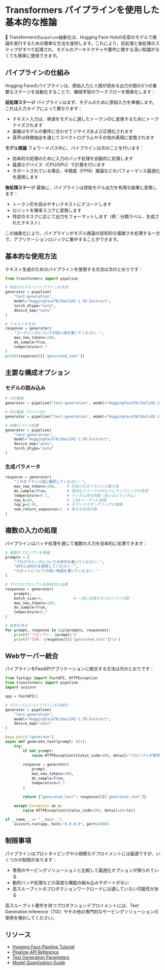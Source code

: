 # Transformers パイプラインを使用した基本的な推論

🤗 Transformersの`pipeline`抽象化は、Hugging Face Hubの任意のモデルで推論を実行するための簡単な方法を提供します。これにより、前処理と後処理のステップがすべて処理され、モデルのアーキテクチャや要件に関する深い知識がなくても簡単に使用できます。

## パイプラインの仕組み

Hugging Faceのパイプラインは、原始入力と人間が読める出力の間の3つの重要なステージを自動化することで、機械学習のワークフローを簡素化します：

**前処理ステージ**
パイプラインはまず、モデルのために原始入力を準備します。これは入力タイプによって異なります：
- テキスト入力は、単語をモデルに適したトークンIDに変換するためにトークナイズされます
- 画像はモデルの要件に合わせてリサイズおよび正規化されます
- 音声は特徴抽出を通じてスペクトログラムやその他の表現に変換されます

**モデル推論**
フォワードパス中に、パイプラインは次のことを行います：
- 効率的な処理のために入力のバッチ処理を自動的に処理します
- 最適なデバイス（CPU/GPU）で計算を行います
- サポートされている場合、半精度（FP16）推論などのパフォーマンス最適化を適用します

**後処理ステージ**
最後に、パイプラインは原始モデル出力を有用な結果に変換します：
- トークンIDを読みやすいテキストにデコードします
- ロジットを確率スコアに変換します
- 特定のタスクに応じて出力をフォーマットします（例：分類ラベル、生成されたテキスト）

この抽象化により、パイプラインがモデル推論の技術的な複雑さを処理する一方で、アプリケーションロジックに集中することができます。

## 基本的な使用方法

テキスト生成のためのパイプラインを使用する方法は次のとおりです：

```python
from transformers import pipeline

# 特定のモデルでパイプラインを作成
generator = pipeline(
    "text-generation",
    model="HuggingFaceTB/SmolLM2-1.7B-Instruct",
    torch_dtype="auto",
    device_map="auto"
)

# テキストを生成
response = generator(
    "コーディングについての短い詩を書いてください：",
    max_new_tokens=100,
    do_sample=True,
    temperature=0.7
)
print(response[0]['generated_text'])
```

## 主要な構成オプション

### モデルの読み込み
```python
# CPU推論
generator = pipeline("text-generation", model="HuggingFaceTB/SmolLM2-1.7B-Instruct", device="cpu")

# GPU推論（デバイス0）
generator = pipeline("text-generation", model="HuggingFaceTB/SmolLM2-1.7B-Instruct", device=0)

# 自動デバイス配置
generator = pipeline(
    "text-generation",
    model="HuggingFaceTB/SmolLM2-1.7B-Instruct",
    device_map="auto",
    torch_dtype="auto"
)
```

### 生成パラメータ

```python
response = generator(
    "これをフランス語に翻訳してください：",
    max_new_tokens=100,     # 生成されるテキストの最大長
    do_sample=True,         # 貪欲なデコードの代わりにサンプリングを使用
    temperature=0.7,        # ランダム性を制御（高いほどランダム）
    top_k=50,               # 上位kトークンに制限
    top_p=0.95,             # ヌクレウスサンプリングの閾値
    num_return_sequences=1  # 異なる生成の数
)
```

## 複数の入力の処理

パイプラインはバッチ処理を通じて複数の入力を効率的に処理できます：

```python
# 複数のプロンプトを準備
prompts = [
    "プログラミングについての俳句を書いてください：",
    "APIとは何かを説明してください：",
    "ロボットについての短い物語を書いてください："
]

# すべてのプロンプトを効率的に処理
responses = generator(
    prompts,
    batch_size=4,              # 一度に処理するプロンプトの数
    max_new_tokens=100,
    do_sample=True,
    temperature=0.7
)

# 結果を表示
for prompt, response in zip(prompts, responses):
    print(f"プロンプト: {prompt}")
    print(f"応答: {response[0]['generated_text']}\n")
```

## Webサーバー統合

パイプラインをFastAPIアプリケーションに統合する方法は次のとおりです：

```python
from fastapi import FastAPI, HTTPException
from transformers import pipeline
import uvicorn

app = FastAPI()

# グローバルにパイプラインを初期化
generator = pipeline(
    "text-generation",
    model="HuggingFaceTB/SmolLM2-1.7B-Instruct",
    device_map="auto"
)

@app.post("/generate")
async def generate_text(prompt: str):
    try:
        if not prompt:
            raise HTTPException(status_code=400, detail="プロンプトが提供されていません")
            
        response = generator(
            prompt,
            max_new_tokens=100,
            do_sample=True,
            temperature=0.7
        )
        
        return {"generated_text": response[0]['generated_text']}
        
    except Exception as e:
        raise HTTPException(status_code=500, detail=str(e))

if __name__ == "__main__":
    uvicorn.run(app, host="0.0.0.0", port=5000)
```

## 制限事項

パイプラインはプロトタイピングや小規模なデプロイメントには最適ですが、いくつかの制限があります：

- 専用のサービングソリューションと比較して最適化オプションが限られている
- 動的バッチ処理などの高度な機能の組み込みサポートがない
- 高スループットのプロダクションワークロードには適していない可能性がある

高スループット要件を持つプロダクションデプロイメントには、Text Generation Inference（TGI）やその他の専門的なサービングソリューションの使用を検討してください。

## リソース

- [Hugging Face Pipeline Tutorial](https://huggingface.co/docs/transformers/en/pipeline_tutorial)
- [Pipeline API Reference](https://huggingface.co/docs/transformers/en/main_classes/pipelines)
- [Text Generation Parameters](https://huggingface.co/docs/transformers/en/main_classes/text_generation)
- [Model Quantization Guide](https://huggingface.co/docs/transformers/en/perf_infer_gpu_one)
